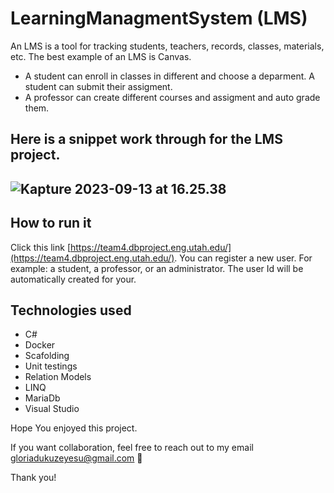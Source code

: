 # LearningManagmentSystem (LMS)


An LMS is a tool for tracking students, teachers, records, classes, materials, etc. The best example of an LMS is Canvas.  

* A student can enroll in classes in different and choose a deparment. A student can submit their assigment. 
* A professor can create different courses and assigment and auto grade them. 

## Here is a snippet work through for the LMS  project. 



## ![**Kapture 2023-09-13 at 16.25.38**](README/Kapture%202023-09-13%20at%2016.25.38.gif)

## How to run it

Click this link [https://team4.dbproject.eng.utah.edu/](https://team4.dbproject.eng.utah.edu/). You can register a new user. For example:  a student,  a professor, or an administrator.  The user Id will be automatically created for your. 

## Technologies  used 

* C#
* Docker 
* Scafolding 
* Unit testings
* Relation Models
* LINQ
* MariaDb
* Visual Studio



Hope You enjoyed this project. 

 If you want collaboration,  feel free to reach out to my email gloriadukuzeyesu@gmail.com 🙌

Thank you!

